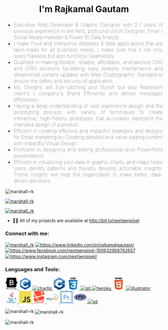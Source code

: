 <h1 align="center">I'm Rajkamal Gautam</h1>
<h3 align="justify" style="font-size:16px;font-weight: lighter;">
    <ul>
        <li>
        Executive Web Developer & Graphic Designer with 2.7 years of previous experience in the field, profound UI/UX Designer, Email / Social Media marketer & Power BI Data Analyst.</li>
        <li>
        I make Fluid and Interactive Websites & Web applications that are tailor-made for all business needs. I make sure that it not only looks Flawless but also functions Seamlessly.</li>
        <li>
        Qualified in making flexible, reliable, affordable, and tailored CMS and CRM solutions facilitating easy website maintenance and streamlined content updates with Web Cryptographic Standard to ensure the safety and security of application.</li>
        <li>
        My Designs are Eye-catching and Stylish but also Represent client's / company's Brand Efficiently and deliver messages effortlessly.</li>
        <li>
        Having a deep understanding of user experience design and the prototyping process with variety of techniques to create interactive, high-fidelity prototypes that accurately represent the intended design of a product.</li>
        <li>
        Efficient in creating effective and impactful strategies and designs for Email marketing by Creating detailed and value-adding content with impactful Visual Design.</li>
        <li>
        Proficient in designing and editing professional-level PowerPoint presentations.</li>
        <li>
        Efficient in visualizing your data in graphs, charts, and maps helps users identify patterns and thereby develop actionable insights. These insights will help the organization to make better, data-driven decisions.</li>
    </ul>

   

</h3>

<p align="left"> <img src="https://komarev.com/ghpvc/?username=marshall-rk&label=Profile%20views&color=0e75b6&style=flat" alt="marshall-rk" /> </p>

<p align="left"> <a href="https://github.com/ryo-ma/github-profile-trophy"><img src="https://github-profile-trophy.vercel.app/?username=marshall-rk" alt="marshall-rk" /></a> </p>

<p align="left"> <a href="https://twitter.com/marshall_rk" target="blank"><img src="https://img.shields.io/twitter/follow/marshall_rk?logo=twitter&style=for-the-badge" alt="marshall_rk" /></a> </p>

- 👨‍💻 All of my projects are available at <a href="http://bit.ly/nextgenpixel">http://bit.ly/nextgenpixel</a>

<h3 align="left">Connect with me:</h3>
<p align="left">
<a href="https://twitter.com/marshall_rk" target="blank"><img align="center" src="https://raw.githubusercontent.com/rahuldkjain/github-profile-readme-generator/master/src/images/icons/Social/twitter.svg" alt="marshall_rk" height="30" width="40" /></a>
<a href="https://linkedin.com/in/https://www.linkedin.com/in/rajkamalgautam/" target="blank"><img align="center" src="https://raw.githubusercontent.com/rahuldkjain/github-profile-readme-generator/master/src/images/icons/Social/linked-in-alt.svg" alt="https://www.linkedin.com/in/rajkamalgautam/" height="30" width="40" /></a>
<a href="https://fb.com/https://www.facebook.com/nextgenpixel-100632958782657" target="blank"><img align="center" src="https://raw.githubusercontent.com/rahuldkjain/github-profile-readme-generator/master/src/images/icons/Social/facebook.svg" alt="https://www.facebook.com/nextgenpixel-100632958782657" height="30" width="40" /></a>
<a href="https://instagram.com/https://www.instagram.com/nextgenpixel/" target="blank"><img align="center" src="https://raw.githubusercontent.com/rahuldkjain/github-profile-readme-generator/master/src/images/icons/Social/instagram.svg" alt="https://www.instagram.com/nextgenpixel/" height="30" width="40" /></a>
</p>

<h3 align="left">Languages and Tools:</h3>
<p align="left"> <a href="https://getbootstrap.com" target="_blank" rel="noreferrer"> <img src="https://raw.githubusercontent.com/devicons/devicon/master/icons/bootstrap/bootstrap-plain-wordmark.svg" alt="bootstrap" width="40" height="40"/> </a> <a href="https://www.cprogramming.com/" target="_blank" rel="noreferrer"> <img src="https://raw.githubusercontent.com/devicons/devicon/master/icons/c/c-original.svg" alt="c" width="40" height="40"/> </a> <a href="https://www.chartjs.org" target="_blank" rel="noreferrer"> <img src="https://www.chartjs.org/media/logo-title.svg" alt="chartjs" width="40" height="40"/> </a> <a href="https://www.w3schools.com/cpp/" target="_blank" rel="noreferrer"> <img src="https://raw.githubusercontent.com/devicons/devicon/master/icons/cplusplus/cplusplus-original.svg" alt="cplusplus" width="40" height="40"/> </a> <a href="https://www.w3schools.com/css/" target="_blank" rel="noreferrer"> <img src="https://raw.githubusercontent.com/devicons/devicon/master/icons/css3/css3-original-wordmark.svg" alt="css3" width="40" height="40"/> </a> <a href="https://git-scm.com/" target="_blank" rel="noreferrer"> <img src="https://www.vectorlogo.zone/logos/git-scm/git-scm-icon.svg" alt="git" width="40" height="40"/> </a> <a href="https://heroku.com" target="_blank" rel="noreferrer"> <img src="https://www.vectorlogo.zone/logos/heroku/heroku-icon.svg" alt="heroku" width="40" height="40"/> </a> <a href="https://www.w3.org/html/" target="_blank" rel="noreferrer"> <img src="https://raw.githubusercontent.com/devicons/devicon/master/icons/html5/html5-original-wordmark.svg" alt="html5" width="40" height="40"/> </a> <a href="https://www.adobe.com/in/products/illustrator.html" target="_blank" rel="noreferrer"> <img src="https://www.vectorlogo.zone/logos/adobe_illustrator/adobe_illustrator-icon.svg" alt="illustrator" width="40" height="40"/> </a> <a href="https://www.java.com" target="_blank" rel="noreferrer"> <img src="https://raw.githubusercontent.com/devicons/devicon/master/icons/java/java-original.svg" alt="java" width="40" height="40"/> </a> <a href="https://developer.mozilla.org/en-US/docs/Web/JavaScript" target="_blank" rel="noreferrer"> <img src="https://raw.githubusercontent.com/devicons/devicon/master/icons/javascript/javascript-original.svg" alt="javascript" width="40" height="40"/> </a> <a href="https://laravel.com/" target="_blank" rel="noreferrer"> <img src="https://raw.githubusercontent.com/devicons/devicon/master/icons/laravel/laravel-plain-wordmark.svg" alt="laravel" width="40" height="40"/> </a> <a href="https://www.mysql.com/" target="_blank" rel="noreferrer"> <img src="https://raw.githubusercontent.com/devicons/devicon/master/icons/mysql/mysql-original-wordmark.svg" alt="mysql" width="40" height="40"/> </a> <a href="https://www.photoshop.com/en" target="_blank" rel="noreferrer"> <img src="https://raw.githubusercontent.com/devicons/devicon/master/icons/photoshop/photoshop-line.svg" alt="photoshop" width="40" height="40"/> </a> <a href="https://www.php.net" target="_blank" rel="noreferrer"> <img src="https://raw.githubusercontent.com/devicons/devicon/master/icons/php/php-original.svg" alt="php" width="40" height="40"/> </a> <a href="https://www.adobe.com/products/xd.html" target="_blank" rel="noreferrer"> <img src="https://cdn.worldvectorlogo.com/logos/adobe-xd.svg" alt="xd" width="40" height="40"/> </a> </p>

<p><img align="left" src="https://github-readme-stats.vercel.app/api/top-langs?username=marshall-rk&show_icons=true&locale=en&layout=compact" alt="marshall-rk" /></p>

<p>&nbsp;<img align="center" src="https://github-readme-stats.vercel.app/api?username=marshall-rk&show_icons=true&locale=en" alt="marshall-rk" /></p>

<p><img align="center" src="https://github-readme-streak-stats.herokuapp.com/?user=marshall-rk&" alt="marshall-rk" /></p>
